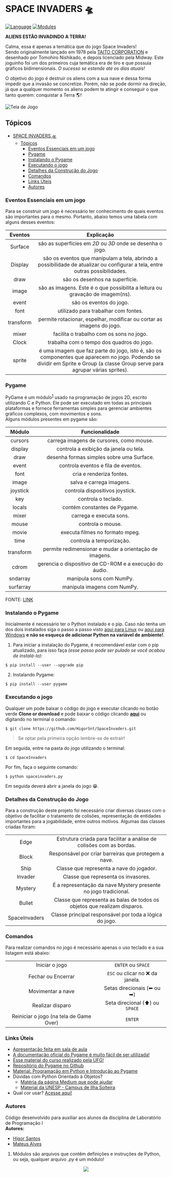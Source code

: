 # SPACE INVADERS 🛸

[![Language](https://img.shields.io/badge/python-%3E=%202.7-blue?style=flat-square&logo=appveyor)](https://www.python.org)
[![Modules](https://img.shields.io/badge/modules-pygame-green?style=flat-square&logo=appveyor)](https://www.pygame.org/docs/)

**ALIENS ESTÃO INVADINDO A TERRA!**

Calma, essa é apenas a temática que do jogo Space Invaders!  
Sendo originalmente lançado em 1978 pela [TAITO CORPORATION](https://www.taito.com/) e desenhado por Tomohiro Nishikado, e depois licenciado pela Midway. Este joguinho foi um dos primeiros cuja temática era de tiro e que possuia gráficos bidimensionais. _O sucesso se estende até os dias atuais!_

O objetivo do jogo é destruir os aliens com a sua nave e dessa forma impedir que a invasão se concretize. Porém, não se pode dormir na direção, já que a qualquer momento os aliens podem te atingir e conseguir o que tanto querem: conquistar a Terra 🌎!

![Tela de Jogo](images/telainicial.gif)

## Tópicos

- [SPACE INVADERS 🛸](#space-invaders-%f0%9f%9b%b8)
  - [Tópicos](#t%c3%b3picos)
    - [Eventos Essenciais em um jogo](#eventos-essenciais-em-um-jogo)
    - [Pygame](#pygame)
    - [Instalando o Pygame](#instalando-o-pygame)
    - [Executando o jogo](#executando-o-jogo)
    - [Detalhes da Construção do Jogo](#detalhes-da-constru%c3%a7%c3%a3o-do-jogo)
    - [Comandos](#comandos)
    - [Links Úteis](#links-%c3%9ateis)
    - [Autores](#autores)

### Eventos Essenciais em um jogo

Para se construir um jogo é necessário ter conhecimento de quais eventos são importantes para o mesmo. Portanto, abaixo temos uma tabela com alguns desses eventos:

|            Eventos               |                                  Explicação                                          |
|:--------------------------------:|:------------------------------------------------------------------------------------:|
|               Surface            |              são as superfícies em _2D_ ou _3D_ onde se desenha o jogo.|
|               Display            | são os eventos que manipulam a tela, abrindo a possibilidade de atualizar ou configurar a tela, entre outras possibilidades.|
|               draw               |                 são os desenhos na superfície.  |
|               image              |        são as imagens. Este é o que possibilita a leitura ou gravação de imagem(ns). |
|               event              |                    são os eventos do jogo. |
|               font               |                 utilizado para trabalhar com fontes. |
|               transform          | permite rotacionar, espelhar, modificar ou cortar as imagens do jogo. |
|               mixer              |       facilita o trabalho com os sons no jogo.               |
|               Clock              |       trabalha com o tempo dos quadros do jogo.              |
|               sprite             |é uma imagem que faz parte do jogo, isto é, são os componentes que aparecem no jogo. Podendo se dividir em Sprite e Group (a classe Group serve para agrupar várias sprites).|

### Pygame

PyGame é um módulo<sup>[1](#footnote-1)</sup> usado na programação de jogos 2D, escrito utilizando C e Python. Ele pode ser executado em todas as principais plataformas e fornece ferramentas simples para gerenciar ambientes gráficos complexos, com movimentos e sons.  
Alguns módulos presentes em pygame são:  


|            Módulo                |               Funcionalidade                                    |
|:--------------------------------:|:---------------------------------------------------------------:|
|               cursors            |            carrega imagens de cursores, como mouse.              |
|               display            |             controla a exibição da janela ou tela.              |
|                draw              |           desenha formas simples sobre uma Surface.             |
|                event             |              controla eventos e fila de eventos.                |
|                font              |                    cria e renderiza fontes.                     |
|                image             |                    salva e carrega imagens.                     |
|              joystick            |             controla dispositivos joystick.                     |
|                 key              |                       controla o teclado.                       |
|                locals            |                contém constantes de Pygame.                     |
|                mixer             |                     carrega e executa sons.                     |
|                mouse             |                       controla o mouse.                         |
|               movie              |                executa filmes no formato mpeg.                  |
|                time              |                     controla a temporização.                    |
|             transform            |    permite redimensionar e mudar a orientação de imagens.       |
|               cdrom              |    gerencia o dispositivo de CD-ROM e a execução do áudio.      |
|              sndarray            |                    manipula sons com NumPy.                     |
|             surfarray            |                   manipula imagens com NumPy.                   |


FONTE: [LINK](http://www.labtime.ufg.br/cgames/pdf/CProgPy_Pygame.pdf)

### Instalando o Pygame

Inicialmente é necessário ter o Python instalado e o pip. Caso não tenha um dos dois instalados siga o passo a passo visto [aqui para Linux](https://python.org.br/instalacao-linux/) ou [aqui para Windows](https://python.org.br/instalacao-windows/) **e não se esqueça de adicionar Python na variável de ambiente!**.

1. Para iniciar a instalação do Pygame, é recomendável estar com o pip atualizado, para isso faça _(esse passo pode ser pulado se você acabou de instalá-lo)_:

```
$ pip install --user --upgrade pip 
```

2. Instalando Pygame:

```
$ pip install --user pygame
```

### Executando o jogo

Qualquer um pode baixar o código do jogo e executar clicando no botão verde **Clone or download** e pode baixar o código clicando [**aqui**](https://github.com/HigorSnt/SpaceInvaders/archive/master.zip) ou digitando no terminal o comando:

```
$ git clone https://github.com/HigorSnt/SpaceInvaders.git
```

> Se optar pela primeira opção lembre-se de extrair!

Em seguida, entre na pasta do jogo utilizando o terminal:

```
$ cd SpaceInvaders
```

Por fim, faça o seguinte comando:

```
$ python spaceinvaders.py
```

Em seguida deverá abrir a janela do jogo 😁.

### Detalhes da Construção do Jogo

Para a construção deste projeto foi necessário criar diversas classes com o objetivo de facilitar o tratamento de colisões, representação de entidades importantes para a jogabilidade, entre outros motivos. Algumas das classes criadas foram:

<table style="text-align:center">
  <tr>
    <td>Edge</td>
    <td>Estrutura criada para facilitar a análise de colisões com as bordas.</td>
  </tr>
  <tr>
    <td>Block</td>
    <td>Responsável por criar barreiras que protegem a nave.</td>
  </tr>
  <tr>
    <td>Ship</td>
    <td>Classe que representa a nave do jogador.</td>
  </tr>
  <tr>
    <td>Invader</td>
    <td>Classe que representa os invasores.</td>
  </tr>
  <tr>
    <td>Mystery</td>
    <td>É a representação da nave Mystery presente no jogo tradicional.</td>
  </tr>
  <tr>
    <td>Bullet</td>
    <td>Classe que representa as balas de todos os objetos que realizam disparos.</td>
  </tr>
  <tr>
    <td>SpaceInvaders</td>
    <td>Classe principal responsável por toda a lógica do jogo.</td>
  </tr>
</table>

### Comandos

Para realizar comandos no jogo é necessário apenas o uso teclado e a sua listagem está abaixo:

<table style="text-align:center">
  <tr>
    <td>Iniciar o jogo</td>
    <td><code>ENTER</code> ou <code>SPACE</code></td>
  </tr>
  <tr>
    <td>Fechar ou Encerrar</td>
    <td><code>ESC</code> ou clicar no ❌ da janela.</td>
  </tr>
  <tr>
    <td>Movimentar a nave</td>
    <td>Setas direcionais (⬅ ou ➡)</td>
  </tr>
  <tr>
    <td>Realizar disparo</td>
    <td>Seta direcional (⬆) ou <code>SPACE</code></td>
  </tr>
  <tr>
    <td>Reiniciar o jogo (na tela de Game Over)</td>
    <td><code>ENTER</code></td>
  </tr>
</table>

### Links Úteis

* [Apresentação feita em sala de aula](https://docs.google.com/presentation/d/17zlx3HSecMyiAkZ4KWEEa_797A9hyfjCF2dA1NOeEss/edit?usp=sharing)
* [A documentação oficial do Pygame é muito fácil de ser utilizada!](https://www.pygame.org/docs/)
* [Esse material do curso realizado pela UFG!](http://www.labtime.ufg.br/cgames/pdf/CProgPy_Pygame.pdf)
* [Repositório do Pygame no Github](https://github.com/pygame/pygame)
* [Material: Programação em Python e Introdução ao Pygame](http://www.dainf.ct.utfpr.edu.br/petcoce/wp-content/uploads/2013/09/document.pdf)
* Dúvidas com Python Orientado à Objetos?
    * [Matéria da página Medium que pode ajudar](https://medium.com/@nicolasbontempo/programando-python-orientado-a-objetos-d0069b2f1eb5)
    * [Material da UNESP - Campus de Ilha Solteira](https://www.dcc.ufrj.br/~fabiom/mab225/pythonoo.pdf)
 * Qual cor usar? [Acesse aqui!](http://www.erikasarti.com/html/tabela-cores/)
  
  


### Autores

Código desenvolvido para auxiliar aos alunos da disciplina de Laboratório de Programação I  
**Autores:**  
* [Higor Santos](https://github.com/HigorSnt)  
* [Mateus Alves](https://github.com/mateustranquilino)
  
1. <a name="footnote-1"></a> Módulos são arquivos que contêm definições e instruções de Python, ou seja, qualquer arquivo _.py_ é um módulo!

<p align="center">
  <img src="http://alumni.computacao.ufcg.edu.br/static/logica/images/logo.png"/>

